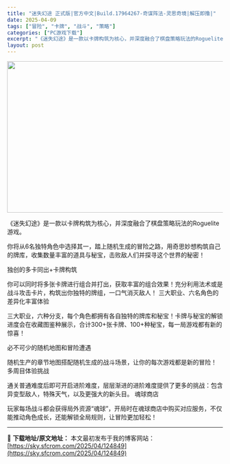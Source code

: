 ```yaml
---
title: "迷失幻途 正式版|官方中文|Build.17964267-奇谋阵法-灵思奇境|解压即撸|"
date: 2025-04-09
tags: ["冒险", "卡牌", "战斗", "策略"]
categories: ["PC游戏下载"]
excerpt: "《迷失幻途》是一款以卡牌构筑为核心，并深度融合了棋盘策略玩法的Roguelite游戏。 你将从6名独特角色中选择其一，踏上随机生成的冒险之路，用奇思妙想构筑自己的牌库，收集数量丰富的道具与秘宝，击败敌人们并探寻这个世界的秘密！ 独创的多卡同出+卡牌构筑 你可以同时将多张卡牌进行组合并打出，获取丰富的&hellip;"
layout: post
---
```


<img class="aligncenter size-full wp-image-124841" src="https://sky.sfcrom.com/wp-content/uploads/2025/04/2025040902055061.webp" alt="" width="616" height="353" />

《迷失幻途》是一款以卡牌构筑为核心，并深度融合了棋盘策略玩法的Roguelite游戏。

你将从6名独特角色中选择其一，踏上随机生成的冒险之路，用奇思妙想构筑自己的牌库，收集数量丰富的道具与秘宝，击败敌人们并探寻这个世界的秘密！

独创的多卡同出+卡牌构筑

你可以同时将多张卡牌进行组合并打出，获取丰富的组合效果！充分利用法术或是战斗攻击卡片，构筑出你独特的牌组，一口气消灭敌人！
三大职业、六名角色的差异化丰富体验

三大职业，六种分支，每个角色都拥有各自独特的牌库和秘宝！卡牌与秘宝的解锁进度会在收藏图鉴种展示，合计300+张卡牌、100+种秘宝，每一局游戏都有新的惊喜！

必不可少的随机地图和冒险遭遇

随机生产的章节地图搭配随机生成的战斗场景，让你的每次游戏都是新的冒险！
多周目体验挑战

通关普通难度后即可开启进阶难度，层层渐进的进阶难度提供了更多的挑战：包含异变型敌人，特殊天气，以及更强大的新头目。
魂球商店

玩家每场战斗都会获得局外资源“魂球”，开局时在魂球商店中购买对应服务，不仅能推动角色成长，还能解锁全局规则，让冒险更加轻松！

---
📖 **下载地址/原文地址：** 本文最初发布于我的博客网站：[https://sky.sfcrom.com/2025/04/124849](https://sky.sfcrom.com/2025/04/124849)
